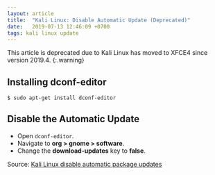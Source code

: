 ```yaml
---
layout: article
title:  "Kali Linux: Disable Automatic Update (Deprecated)"
date:   2019-07-13 12:46:09 +0700
tags: kali linux update
---
```


This article is deprecated due to Kali Linux has moved to XFCE4 since version 2019.4.
{:.warning}

## Installing dconf-editor

```
$ sudo apt-get install dconf-editor
```

## Disable the Automatic Update

- Open `dconf-editor`.
- Navigate to **org > gnome > software**.
- Change the **download-updates** key to **false**.

Source: [Kali Linux disable automatic package updates](https://unix.stackexchange.com/questions/240303/kali-linux-disable-automatic-package-updates/327497)


